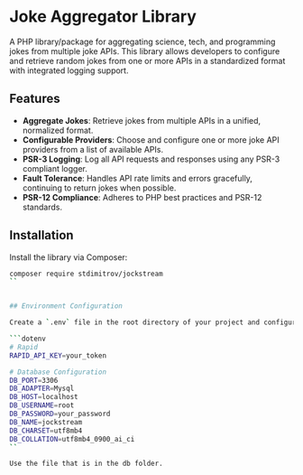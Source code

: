 # Joke Aggregator Library

A PHP library/package for aggregating science, tech, and programming jokes from multiple joke APIs. This library allows developers to configure and retrieve random jokes from one or more APIs in a standardized format with integrated logging support.

## Features

- **Aggregate Jokes**: Retrieve jokes from multiple APIs in a unified, normalized format.
- **Configurable Providers**: Choose and configure one or more joke API providers from a list of available APIs.
- **PSR-3 Logging**: Log all API requests and responses using any PSR-3 compliant logger.
- **Fault Tolerance**: Handles API rate limits and errors gracefully, continuing to return jokes when possible.
- **PSR-12 Compliance**: Adheres to PHP best practices and PSR-12 standards.

## Installation

Install the library via Composer:

```bash
composer require stdimitrov/jockstream
``


## Environment Configuration

Create a `.env` file in the root directory of your project and configure it with the necessary environment variables for accessing the APIs and setting up the database. Below is an example `.env` configuration:

```dotenv
# Rapid
RAPID_API_KEY=your_token

# Database Configuration
DB_PORT=3306
DB_ADAPTER=Mysql
DB_HOST=localhost
DB_USERNAME=root
DB_PASSWORD=your_password
DB_NAME=jockstream
DB_CHARSET=utf8mb4
DB_COLLATION=utf8mb4_0900_ai_ci
``

Use the file that is in the db folder.

